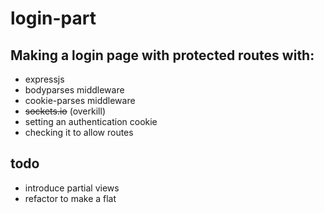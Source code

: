 # login-part

## Making a login page with protected routes with:
+ expressjs
+ bodyparses middleware
+ cookie-parses middleware
+ ~~sockets.io~~ (overkill)
+ setting an authentication cookie
+ checking it to allow routes

## todo
+ introduce partial views
+ refactor to make a flat
